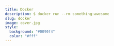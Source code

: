 ```yaml
---
title: Docker
description: $ docker run --rm something:awesome
slug: docker
image: cover.jpg
style:
  background: "#0090f4"
  color: "#fff"
---
```

